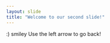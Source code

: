 ```yaml
---
layout: slide
title: "Welcome to our second slide!"
---
```

:) smiley
Use the left arrow to go back!
